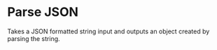 # Parse JSON

Takes a JSON formatted string input and outputs an object created by parsing the string.
